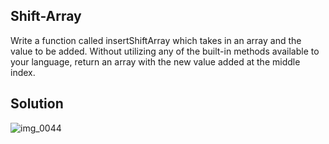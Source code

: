 ## Shift-Array
Write a function called insertShiftArray which takes in an array and the value to be added. Without utilizing any of the built-in methods available to your language, return an array with the new value added at the middle index.

## Solution
![img_0044](https://user-images.githubusercontent.com/34176171/38906369-33ccf7f2-426b-11e8-80ad-a8724d73e867.JPG)

